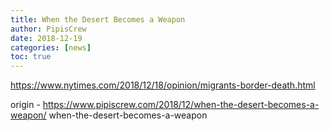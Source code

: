 ```yaml
---
title: When the Desert Becomes a Weapon
author: PipisCrew
date: 2018-12-19
categories: [news]
toc: true
---
```


https://www.nytimes.com/2018/12/18/opinion/migrants-border-death.html

origin - https://www.pipiscrew.com/2018/12/when-the-desert-becomes-a-weapon/ when-the-desert-becomes-a-weapon